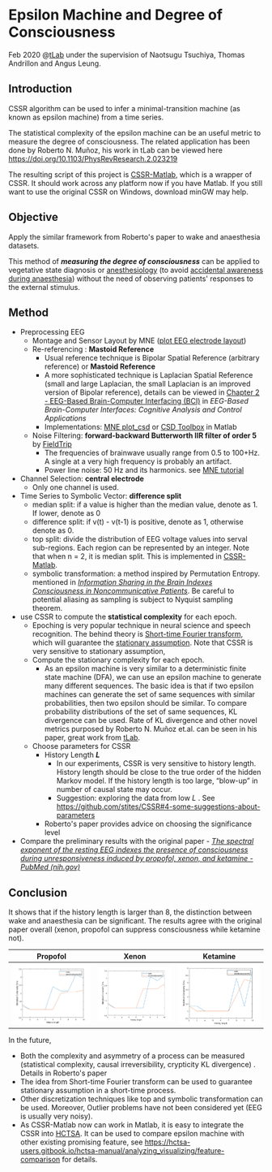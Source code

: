 # Epsilon Machine and Degree of Consciousness 

Feb 2020 @[tLab](https://sites.google.com/monash.edu/tlab/home) under the supervision of Naotsugu Tsuchiya, Thomas Andrillon and Angus Leung. 



## Introduction 

CSSR algorithm can be used to infer a minimal-transition machine (as known as epsilon machine) from a time series. 

The statistical complexity of the epsilon machine can be an useful metric to measure the degree of consciousness. The related application has been done by Roberto N. Muñoz, his work in tLab can be viewed here https://doi.org/10.1103/PhysRevResearch.2.023219 

The resulting script of this project is [CSSR-Matlab](https://github.com/randoruf/CSSR-Matlab), which is a wrapper of CSSR. It should work across any platform now if you have Matlab. If you still want to use the original CSSR on Windows, download minGW may help. 



## Objective

Apply the similar framework from Roberto's paper to wake and anaesthesia datasets. 

This method of ***measuring the degree of consciousness*** can be applied to vegetative state diagnosis or [anesthesiology](https://www.youtube.com/watch?v=K2dMqs7GfuI) (to avoid [accidental awareness during anaesthesia](https://www.bbc.com/news/magazine-38733131)) without the need of observing patients' responses to the external stimulus.  

 

## Method 

- Preprocessing EEG
	- Montage and Sensor Layout by MNE ([plot EEG electrode layout](https://mne.tools/stable/auto_tutorials/intro/plot_40_sensor_locations.html))
	- Re-referencing : **Mastoid Reference**
		- Usual reference technique is Bipolar Spatial Reference (arbitrary reference) or **Mastoid Reference**
		- A more sophisticated technique is Laplacian Spatial Reference (small and large Laplacian, the small Laplacian is an improved version of Bipolar reference), details can be viewed in [Chapter 2 - EEG-Based Brain-Computer Interfacing (BCI)](https://www.sciencedirect.com/science/article/pii/B9780128146873000028) in *EEG-Based Brain-Computer Interfaces: Cognitive Analysis and Control Applications* 
		- Implementations: [MNE plot_csd](https://mne.tools/stable/auto_examples/preprocessing/plot_eeg_csd.html) or [CSD Toolbox](https://psychophysiology.cpmc.columbia.edu/software/csdtoolbox/) in Matlab  
	- Noise Filtering: **forward-backward Butterworth IIR filter of order 5** by [FieldTrip](https://mne.tools/stable/auto_tutorials/discussions/plot_background_filtering.html)
		- The frequencies of brainwave usually range from 0.5 to 100+Hz. A single at a very high frequency is probably an artifact.  
		- Power line noise: 50 Hz and its harmonics. see [MNE tutorial](https://mne.tools/stable/auto_tutorials/preprocessing/plot_10_preprocessing_overview.html)
- Channel Selection: **central electrode** 
	- Only one channel is used. 
- Time Series to Symbolic Vector: **difference split** 
	- median split: if a value is higher than the median value, denote as 1. If lower, denote as 0 
	- difference split: if v(t) - v(t-1) is positive, denote as  1, otherwise denote as 0. 
	- top split: divide the distribution of EEG voltage values into serval sub-regions. Each region can be represented by an integer. Note that when n = 2, it is median split. This is implemented in [CSSR-Matlab](https://github.com/randoruf/CSSR-Matlab/blob/master/discretiser/multi_level_discretiser.m). 
	-  symbolic transformation:  a method inspired by Permutation Entropy. mentioned in [*Information Sharing in the Brain Indexes Consciousness in Noncommunicative Patients*](https://doi.org/10.1016/j.cub.2013.07.075). Be careful to potential aliasing as sampling is subject to Nyquist sampling theorem. 
- use CSSR to compute the **statistical complexity** for each epoch. 
	- Epoching is very popular technique in neural science and speech recognition. The behind theory is [Short-time Fourier transform](https://en.wikipedia.org/wiki/Short-time_Fourier_transform), which will guarantee the [stationary assumption](https://en.wikipedia.org/wiki/Stationary_process). Note that CSSR is very sensitive to stationary assumption, 
	- Compute the stationary complexity for each epoch. 
		- As an epsilon machine is very similar to a deterministic finite state machine (DFA), we can use an epsilon machine to generate many different sequences. The basic idea is that if two epsilon machines can generate the set of same sequences with similar probabilities,  then two epsilon should be similar. To compare probability distributions of the set of same sequences, KL divergence can be used. Rate of KL divergence and other novel metrics purposed by Roberto N. Muñoz et.al. can be seen in his paper, great work from [tLab](https://sites.google.com/monash.edu/tlab/).
	- Choose parameters for CSSR
		- History Length ***L***
			- In our experiments,  CSSR is very sensitive to history length. History length should be close to the true order of the hidden Markov model. If the history length is too large, “blow-up” in number of causal state may occur. 
			- Suggestion: exploring the data from low *L* . See <https://github.com/stites/CSSR#4-some-suggestions-about-parameters>
		- Roberto's paper provides advice on choosing the significance level 
-  Compare the preliminary results with the original paper - *[The spectral exponent of the resting EEG indexes the presence of consciousness during unresponsiveness induced by propofol, xenon, and ketamine - PubMed (nih.gov)](https://pubmed.ncbi.nlm.nih.gov/30639334/)*  





## Conclusion 

It shows that if the history length is larger than 8, the distinction between wake and anaesthesia can be significant. The results agree with the original paper overall (xenon, propofol can suppress consciousness while ketamine not). 

| Propofol                                                     | Xenon                                                   | Ketamine                                                |
| ------------------------------------------------------------ | ------------------------------------------------------- | ------------------------------------------------------- |
| <img src="image-20210205170652136.png" alt="image-20210205170652136" style="zoom:80%;" /> | ![image-20210205170700520](image-20210205170700520.png) | ![image-20210205170706280](image-20210205170706280.png) |



In the future, 

- Both the complexity and asymmetry of a process can be measured (statistical complexity, causal irreversibility, crypticity KL divergence) .  Details in Roberto's paper 
- The idea from Short-time Fourier transform can be used to guarantee stationary assumption in a short-time process. 
- Other discretization techniques like top and symbolic transformation can be used. Moreover, Outlier problems have not been considered yet (EEG is usually very noisy). 
- As CSSR-Matlab now can work in Matlab, it is easy to integrate the CSSR into [HCTSA](https://github.com/benfulcher/hctsa). It can be used to compare epsilon machine with other existing promising feature, see https://hctsa-users.gitbook.io/hctsa-manual/analyzing_visualizing/feature-comparison for details. 



